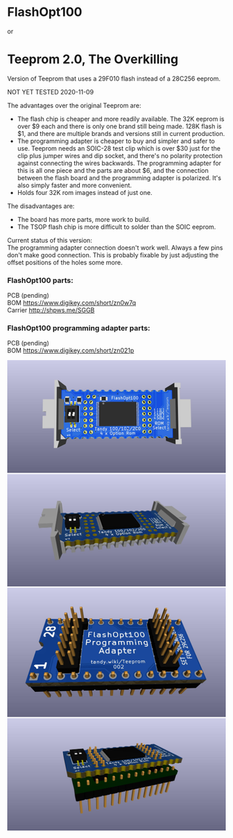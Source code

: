 # FlashOpt100
or
# Teeprom 2.0, The Overkilling

Version of Teeprom that uses a 29F010 flash instead of a 28C256 eeprom.

NOT YET TESTED 2020-11-09

The advantages over the original Teeprom are:
* The flash chip is cheaper and more readily available. The 32K eeprom is over $9 each and there is only one brand still being made. 128K flash is $1, and there are multiple brands and versions still in current production.  
* The programming adapter is cheaper to buy and simpler and safer to use. Teeprom needs an SOIC-28 test clip which is over $30 just for the clip plus jumper wires and dip socket, and there's no polarity protection against connecting the wires backwards. The programming adapter for this is all one piece and the parts are about $6, and the connection between the flash board and the programming adapter is polarized. It's also simply faster and more convenient.  
* Holds four 32K rom images instead of just one.  

The disadvantages are:  
* The board has more parts, more work to build.  
* The TSOP flash chip is more difficult to solder than the SOIC eeprom.  

Current status of this version:  
The programming adapter connection doesn't work well. Always a few pins don't make good connection. This is probably fixable by just adjusting the offset positions of the holes some more.

### FlashOpt100 parts:  
PCB (pending)  
BOM https://www.digikey.com/short/zn0w7q  
Carrier http://shpws.me/SGGB  

### FlashOpt100 programming adapter parts:  
PCB (pending)  
BOM https://www.digikey.com/short/zn021p  

![FlashOpt100 render](FlashOpt100.jpg)
![FlashOpt100 render](FlashOpt100.2.jpg)
![FlashOpt100 render](FlashOpt100_programming_adapter.jpg)
![FlashOpt100 render](FlashOpt100.programming.jpg)
